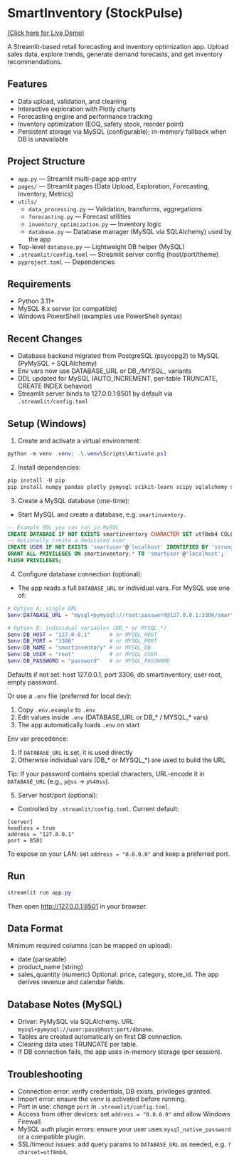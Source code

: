 # SmartInventory (StockPulse)

[(Click here for Live Demo)](https://smartinventorymachinelearning.streamlit.app/)

A Streamlit-based retail forecasting and inventory optimization app. Upload sales data, explore trends, generate demand forecasts, and get inventory recommendations.

## Features
- Data upload, validation, and cleaning
- Interactive exploration with Plotly charts
- Forecasting engine and performance tracking
- Inventory optimization (EOQ, safety stock, reorder point)
- Persistent storage via MySQL (configurable); in-memory fallback when DB is unavailable

## Project Structure
- `app.py` — Streamlit multi-page app entry
- `pages/` — Streamlit pages (Data Upload, Exploration, Forecasting, Inventory, Metrics)
- `utils/`
  - `data_processing.py` — Validation, transforms, aggregations
  - `forecasting.py` — Forecast utilities
  - `inventory_optimization.py` — Inventory logic
  - `database.py` — Database manager (MySQL via SQLAlchemy) used by the app
- Top-level `database.py` — Lightweight DB helper (MySQL)
- `.streamlit/config.toml` — Streamlit server config (host/port/theme)
- `pyproject.toml` — Dependencies

## Requirements
- Python 3.11+
- MySQL 8.x server (or compatible)
- Windows PowerShell (examples use PowerShell syntax)

## Recent Changes
- Database backend migrated from PostgreSQL (psycopg2) to MySQL (PyMySQL + SQLAlchemy)
- Env vars now use DATABASE_URL or DB_*/MYSQL_* variants
- DDL updated for MySQL (AUTO_INCREMENT, per-table TRUNCATE, CREATE INDEX behavior)
- Streamlit server binds to 127.0.0.1:8501 by default via `.streamlit/config.toml`

## Setup (Windows)
1) Create and activate a virtual environment:
```powershell
python -m venv .venv; .\.venv\Scripts\Activate.ps1
```

2) Install dependencies:
```powershell
pip install -U pip
pip install numpy pandas plotly pymysql scikit-learn scipy sqlalchemy streamlit
```

3) Create a MySQL database (one-time):
- Start MySQL and create a database, e.g. `smartinventory`.
```sql
-- Example SQL you can run in MySQL
CREATE DATABASE IF NOT EXISTS smartinventory CHARACTER SET utf8mb4 COLLATE utf8mb4_0900_ai_ci;
-- Optionally create a dedicated user
CREATE USER IF NOT EXISTS 'smartuser'@'localhost' IDENTIFIED BY 'strong_password';
GRANT ALL PRIVILEGES ON smartinventory.* TO 'smartuser'@'localhost';
FLUSH PRIVILEGES;
```

4) Configure database connection (optional):
- The app reads a full `DATABASE_URL` or individual vars. For MySQL use one of:
```powershell
# Option A: single URL
$env:DATABASE_URL = "mysql+pymysql://root:password@127.0.0.1:3306/smartinventory"

# Option B: individual variables (DB_* or MYSQL_*)
$env:DB_HOST = "127.0.0.1"      # or MYSQL_HOST
$env:DB_PORT = "3306"           # or MYSQL_PORT
$env:DB_NAME = "smartinventory" # or MYSQL_DB
$env:DB_USER = "root"           # or MYSQL_USER
$env:DB_PASSWORD = "password"   # or MYSQL_PASSWORD
```
Defaults if not set: host 127.0.0.1, port 3306, db smartinventory, user root, empty password.

Or use a `.env` file (preferred for local dev):
1. Copy `.env.example` to `.env`
2. Edit values inside `.env` (DATABASE_URL or DB_* / MYSQL_* vars)
3. The app automatically loads `.env` on start


Env var precedence:
1. If `DATABASE_URL` is set, it is used directly
2. Otherwise individual vars (DB_* or MYSQL_*) are used to build the URL

Tip: If your password contains special characters, URL-encode it in `DATABASE_URL` (e.g., `p@ss` -> `p%40ss`).

5) Server host/port (optional):
- Controlled by `.streamlit/config.toml`. Current default:
```
[server]
headless = true
address = "127.0.0.1"
port = 8501
```
To expose on your LAN: set `address = "0.0.0.0"` and keep a preferred port.

## Run
```powershell
streamlit run app.py
```
Then open http://127.0.0.1:8501 in your browser.

## Data Format
Minimum required columns (can be mapped on upload):
- date (parseable)
- product_name (string)
- sales_quantity (numeric)
Optional: price, category, store_id. The app derives revenue and calendar fields.

## Database Notes (MySQL)
- Driver: PyMySQL via SQLAlchemy. URL: `mysql+pymysql://user:pass@host:port/dbname`.
- Tables are created automatically on first DB connection.
- Clearing data uses TRUNCATE per table.
- If DB connection fails, the app uses in-memory storage (per session).

## Troubleshooting
- Connection error: verify credentials, DB exists, privileges granted.
- Import error: ensure the venv is activated before running.
- Port in use: change `port` in `.streamlit/config.toml`.
- Access from other devices: set `address = "0.0.0.0"` and allow Windows Firewall.
- MySQL auth plugin errors: ensure your user uses `mysql_native_password` or a compatible plugin.
- SSL/timeout issues: add query params to `DATABASE_URL` as needed, e.g. `?charset=utf8mb4`.